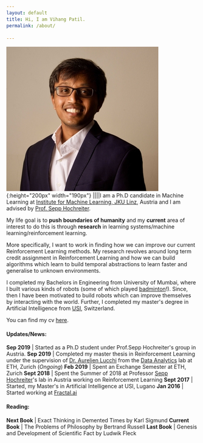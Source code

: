 ```yaml
---
layout: default
title: Hi, I am Vihang Patil.
permalink: /about/

---
```


![My MugShot](/assets/images/prof_pic_large.jpg){:height="200px" width="190px"} ||||I am a Ph.D candidate in Machine Learning at [Institute for Machine Learning, JKU Linz](https://www.jku.at/en/institute-for-machine-learning/), Austria and I am advised by [Prof. Sepp Hochreiter](https://en.wikipedia.org/wiki/Sepp_Hochreiter).

My life goal is to **push boundaries of humanity** and my **current** area of interest to do this is through **research** in learning systems/machine learning/reinforcement learning. 

More specifically, I want to work in finding how we can improve our current Reinforcement Learning methods. My research revolves around long term credit assignment in Reinforcement Learning and how we can build algorithms which learn to build temporal abstractions to learn faster and generalise to unknown environments. 

I completed my Bachelors in Engineering from University of Mumbai, where I built various kinds of robots (some of which played [badminton](https://www.youtube.com/watch?v=wfj4C9W8Lp8&list=PLzlqyUyoIAeKrWsyxdK00kTYIsfAp0Duj)!). Since, then I have been motivated to build robots which can improve themselves by interacting with the world. Further, I completed my master's degree in Artificial Intelligence from [USI](https://www.usi.ch/en), Switzerland.  

You can find my cv [here](https://drive.google.com/open?id=1KqsrKvU6zYh5OpGPzpDZDsNQvE9u-zBk). 


#### Updates/News\:

**Sep 2019**  |  Started as a Ph.D student under Prof.Sepp Hochreiter's group in Austria. 
**Sep 2019**  |  Completed my master thesis in Reinforcement Learning under the supervision of [Dr. Aurelien Lucchi](http://people.inf.ethz.ch/alucchi/) from the [Data Analytics](http://www.da.inf.ethz.ch/) lab at ETH, Zurich (_Ongoing_)
**Feb 2019** | Spent an Exchange Semester at ETH, Zurich
**Sept 2018** | Spent the Summer of 2018 at Professor [Sepp Hochreiter](https://en.wikipedia.org/wiki/Sepp_Hochreiter)'s lab in Austria working on Reinforcement Learning
**Sept 2017** | Started, my Master's in Artificial Intelligence at USI, Lugano
**Jan 2016**  | Started working at [Fractal.ai](https://fractal.ai/)

#### Reading:

**Next Book**		| Exact Thinking in Demented Times by Karl Sigmund
**Current Book**	| The Problems of Philosophy by Bertrand Russell
**Last Book**  | Genesis and Development of Scientific Fact by Ludwik Fleck

